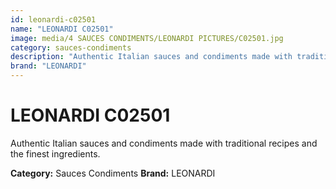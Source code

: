```yaml
---
id: leonardi-c02501
name: "LEONARDI C02501"
image: media/4 SAUCES CONDIMENTS/LEONARDI PICTURES/C02501.jpg
category: sauces-condiments
description: "Authentic Italian sauces and condiments made with traditional recipes and the finest ingredients."
brand: "LEONARDI"
---
```


# LEONARDI C02501

Authentic Italian sauces and condiments made with traditional recipes and the finest ingredients.

**Category:** Sauces Condiments
**Brand:** LEONARDI
